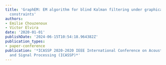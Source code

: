 ```yaml
---
title: 'GraphEM: EM algorithm for blind Kalman filtering under graphical sparsity
  constraints'
authors:
- Emilie Chouzenoux
- Vı́ctor Elvira
date: '2020-01-01'
publishDate: '2024-06-15T10:54:18.964382Z'
publication_types:
- paper-conference
publication: '*ICASSP 2020-2020 IEEE International Conference on Acoustics, Speech
  and Signal Processing (ICASSP)*'
---
```

